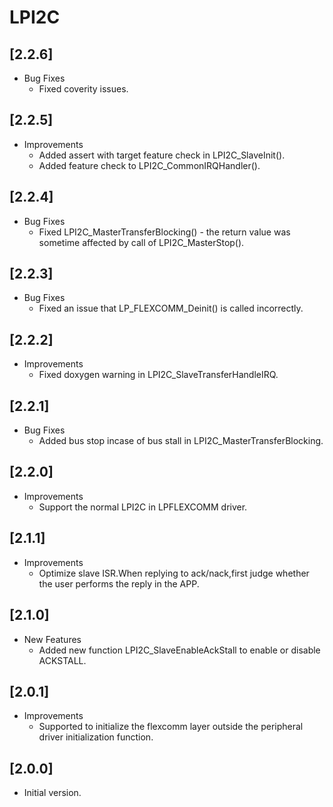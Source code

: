 # LPI2C

## [2.2.6]

- Bug Fixes
  - Fixed coverity issues.

## [2.2.5]

- Improvements
  - Added assert with target feature check in LPI2C_SlaveInit().
  - Added feature check to LPI2C_CommonIRQHandler().

## [2.2.4]

- Bug Fixes
  - Fixed LPI2C_MasterTransferBlocking() - the return value was sometime affected by call of LPI2C_MasterStop().

## [2.2.3]

- Bug Fixes
  - Fixed an issue that LP_FLEXCOMM_Deinit() is called incorrectly.

## [2.2.2]

- Improvements
  - Fixed doxygen warning in LPI2C_SlaveTransferHandleIRQ.

## [2.2.1]

- Bug Fixes
  - Added bus stop incase of bus stall in LPI2C_MasterTransferBlocking.

## [2.2.0]

- Improvements
  - Support the normal LPI2C in LPFLEXCOMM driver.

## [2.1.1]

- Improvements
  - Optimize slave ISR.When replying to ack/nack,first judge whether the user performs the reply in the APP.

## [2.1.0]

- New Features
  - Added new function LPI2C_SlaveEnableAckStall to enable or disable ACKSTALL.

## [2.0.1]

- Improvements
  - Supported to initialize the flexcomm layer outside the peripheral driver initialization function.

## [2.0.0]

- Initial version.
